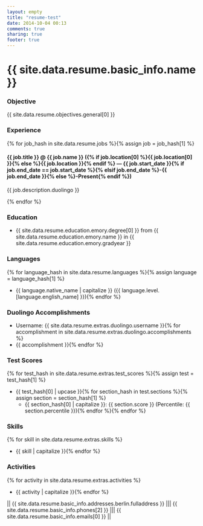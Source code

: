 ```yaml
---
layout: empty
title: "resume-test"
date: 2014-10-04 00:13
comments: true
sharing: true
footer: true
---
```


# **{{ site.data.resume.basic_info.name }}**

### **Objective**

{{ site.data.resume.objectives.general[0] }}

### **Experience**

{% for job_hash in site.data.resume.jobs %}{% assign job = job_hash[1] %}
#### **{{ job.title }}** @ {{ job.name }} ({% if job.location[0] %}{{ job.location[0] }}{% else %}{{ job.location }}{% endif %} — {{ job.start_date }}{% if job.end_date == job.start_date %}{% elsif job.end_date %}-{{ job.end_date }}{% else %}-Present{% endif %})

{{ job.description.duolingo }}

{% endfor %}

### **Education**
* {{ site.data.resume.education.emory.degree[0] }} from {{ site.data.resume.education.emory.name }} in {{ site.data.resume.education.emory.gradyear }}

### **Languages**
{% for language_hash in site.data.resume.languages %}{% assign language = language_hash[1] %}
* {{ language.native_name | capitalize }} ({{ language.level.[language.english_name] }}){% endfor %}

### **Duolingo Accomplishments**
* Username: {{ site.data.resume.extras.duolingo.username }}{% for accomplishment in site.data.resume.extras.duolingo.accomplishments %}
* {{ accomplishment }}{% endfor %}

### **Test Scores**
{% for test_hash in site.data.resume.extras.test_scores %}{% assign test = test_hash[1] %}
* {{ test_hash[0] | upcase }}{% for section_hash in test.sections %}{% assign section = section_hash[1] %}
  - {{ section_hash[0] | capitalize }}: {{ section.score }} (Percentile: {{ section.percentile }}){% endfor %}{% endfor %}

### **Skills**
{% for skill in site.data.resume.extras.skills %}
* {{ skill | capitalize }}{% endfor %}

### **Activities**
{% for activity in site.data.resume.extras.activities %}
* {{ activity | capitalize }}{% endfor %}

|| {{ site.data.resume.basic_info.addresses.berlin.fulladdress }} ||| {{ site.data.resume.basic_info.phones[2] }} ||| {{ site.data.resume.basic_info.emails[0] }} ||

